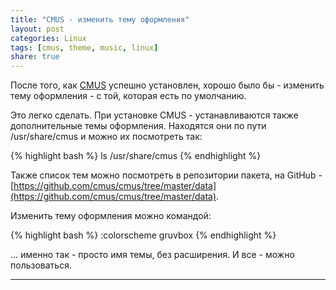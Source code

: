 ```yaml
---
title: "CMUS - изменить тему оформления"
layout: post
categories: Linux
tags: [cmus, theme, music, linux]
share: true
---
```


После того, как [CMUS][1] успешно установлен, хорошо было бы - изменить тему оформления - с той, которая есть по умолчанию.

Это легко сделать. При установке CMUS - устанавливаются также дополнительные темы оформления. Находятся они по пути /usr/share/cmus и можно их посмотреть так:

{% highlight bash %}
ls /usr/share/cmus
{% endhighlight %}

Также список тем можно посмотреть в репозитории пакета, на GitHub - [https://github.com/cmus/cmus/tree/master/data](https://github.com/cmus/cmus/tree/master/data).

Изменить тему оформления можно командой:

{% highlight bash %}
:colorscheme gruvbox
{% endhighlight %}

... именно так - просто имя темы, без расширения. И все - можно пользоваться.

***
[1]: https://cmus.github.io/ "Сonsole music player for Unix-like operating systems"
